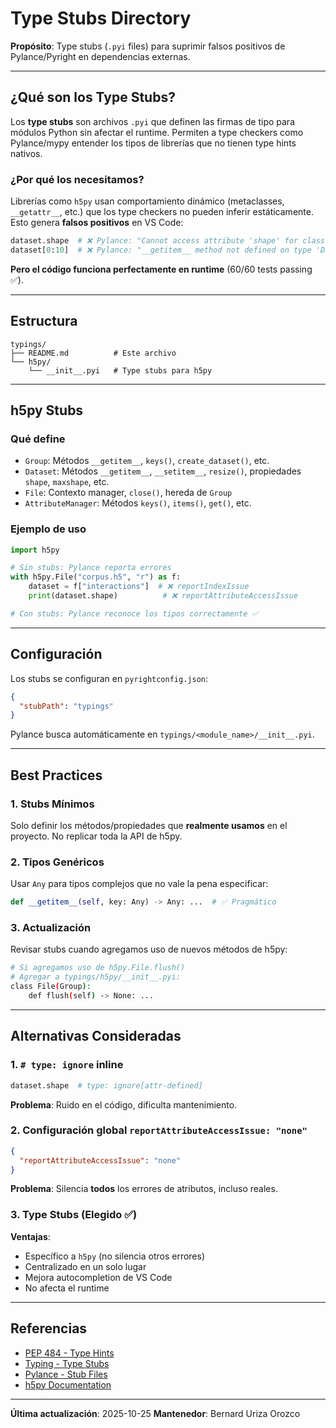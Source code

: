 # Type Stubs Directory

**Propósito**: Type stubs (`.pyi` files) para suprimir falsos positivos de Pylance/Pyright en dependencias externas.

---

## ¿Qué son los Type Stubs?

Los **type stubs** son archivos `.pyi` que definen las firmas de tipo para módulos Python sin afectar el runtime. Permiten a type checkers como Pylance/mypy entender los tipos de librerías que no tienen type hints nativos.

### ¿Por qué los necesitamos?

Librerías como `h5py` usan comportamiento dinámico (metaclasses, `__getattr__`, etc.) que los type checkers no pueden inferir estáticamente. Esto genera **falsos positivos** en VS Code:

```python
dataset.shape  # ❌ Pylance: "Cannot access attribute 'shape' for class 'Dataset'"
dataset[0:10]  # ❌ Pylance: "__getitem__ method not defined on type 'Dataset'"
```

**Pero el código funciona perfectamente en runtime** (60/60 tests passing ✅).

---

## Estructura

```
typings/
├── README.md          # Este archivo
└── h5py/
    └── __init__.pyi   # Type stubs para h5py
```

---

## h5py Stubs

### Qué define

- `Group`: Métodos `__getitem__`, `keys()`, `create_dataset()`, etc.
- `Dataset`: Métodos `__getitem__`, `__setitem__`, `resize()`, propiedades `shape`, `maxshape`, etc.
- `File`: Contexto manager, `close()`, hereda de `Group`
- `AttributeManager`: Métodos `keys()`, `items()`, `get()`, etc.

### Ejemplo de uso

```python
import h5py

# Sin stubs: Pylance reporta errores
with h5py.File("corpus.h5", "r") as f:
    dataset = f["interactions"]  # ❌ reportIndexIssue
    print(dataset.shape)          # ❌ reportAttributeAccessIssue

# Con stubs: Pylance reconoce los tipos correctamente ✅
```

---

## Configuración

Los stubs se configuran en `pyrightconfig.json`:

```json
{
  "stubPath": "typings"
}
```

Pylance busca automáticamente en `typings/<module_name>/__init__.pyi`.

---

## Best Practices

### 1. Stubs Mínimos
Solo definir los métodos/propiedades que **realmente usamos** en el proyecto. No replicar toda la API de h5py.

### 2. Tipos Genéricos
Usar `Any` para tipos complejos que no vale la pena especificar:

```python
def __getitem__(self, key: Any) -> Any: ...  # ✅ Pragmático
```

### 3. Actualización
Revisar stubs cuando agregamos uso de nuevos métodos de h5py:

```bash
# Si agregamos uso de h5py.File.flush()
# Agregar a typings/h5py/__init__.pyi:
class File(Group):
    def flush(self) -> None: ...
```

---

## Alternativas Consideradas

### 1. `# type: ignore` inline
```python
dataset.shape  # type: ignore[attr-defined]
```

**Problema**: Ruido en el código, dificulta mantenimiento.

### 2. Configuración global `reportAttributeAccessIssue: "none"`
```json
{
  "reportAttributeAccessIssue": "none"
}
```

**Problema**: Silencia **todos** los errores de atributos, incluso reales.

### 3. Type Stubs (Elegido ✅)
**Ventajas**:
- Específico a `h5py` (no silencia otros errores)
- Centralizado en un solo lugar
- Mejora autocompletion de VS Code
- No afecta el runtime

---

## Referencias

- [PEP 484 - Type Hints](https://peps.python.org/pep-0484/)
- [Typing - Type Stubs](https://typing.readthedocs.io/en/latest/source/stubs.html)
- [Pylance - Stub Files](https://github.com/microsoft/pylance-release/blob/main/TROUBLESHOOTING.md#stubspath)
- [h5py Documentation](https://docs.h5py.org/en/stable/)

---

**Última actualización**: 2025-10-25
**Mantenedor**: Bernard Uriza Orozco

